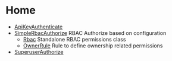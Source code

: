 Home
====

* [ApiKeyAuthenticate](Documentation/ApiKeyAuthenticate.md)
* [SimpleRbacAuthorize](Documentation/SimpleRbacAuthorize.md) RBAC Authorize based on configuration
  * [Rbac](Documentation/Rbac.md) Standalone RBAC permissions class
  * [OwnerRule](Documentation/OwnerRule.md) Rule to define ownership related permissions
* [SuperuserAuthorize](Documentation/SuperuserAuthorize.md)
